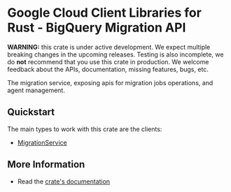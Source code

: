 # Google Cloud Client Libraries for Rust - BigQuery Migration API

<!-- Code generated by sidekick. DO NOT EDIT. -->

**WARNING:** this crate is under active development. We expect multiple breaking
changes in the upcoming releases. Testing is also incomplete, we do **not**
recommend that you use this crate in production. We welcome feedback about the
APIs, documentation, missing features, bugs, etc.

The migration service, exposing apis for migration jobs operations, and
agent management.

## Quickstart

The main types to work with this crate are the clients:

* [MigrationService]

## More Information

* Read the [crate's documentation](https://docs.rs/google-cloud-bigquery-migration-v2/latest/google-cloud-bigquery-migration-v2)

[MigrationService]: https://docs.rs/google-cloud-bigquery-migration-v2/latest/google_cloud_bigquery_migration_v2/client/struct.MigrationService.html
